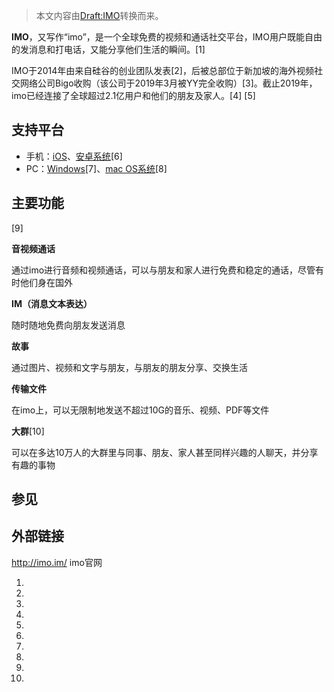 > 本文内容由[Draft:IMO](https://zh.wikipedia.org/wiki/Draft:IMO)转换而来。


**IMO**，又写作“imo”，是一个全球免费的视频和通话社交平台，IMO用户既能自由的发消息和打电话，又能分享他们生活的瞬间。\[1\]

IMO于2014年由来自硅谷的创业团队发表\[2\]，后被总部位于新加坡的海外视频社交网络公司Bigo收购（该公司于2019年3月被YY完全收购）\[3\]。截止2019年，imo已经连接了全球超过2.1亿用户和他们的朋友及家人。\[4\] \[5\]

## 支持平台

  - 手机：[iOS](https://zh.wikipedia.org/wiki/iOS "wikilink")、[安卓系统](https://zh.wikipedia.org/wiki/安卓 "wikilink")\[6\]
  - PC：[Windows](https://zh.wikipedia.org/wiki/Windows "wikilink")\[7\]、[mac OS系统](https://zh.wikipedia.org/wiki/mac_OS "wikilink")\[8\]

## 主要功能

\[9\]

**音视频通话**

通过imo进行音频和视频通话，可以与朋友和家人进行免费和稳定的通话，尽管有时他们身在国外

**IM（消息文本表达）**

随时随地免费向朋友发送消息

**故事**

通过图片、视频和文字与朋友，与朋友的朋友分享、交换生活

**传输文件**

在imo上，可以无限制地发送不超过10G的音乐、视频、PDF等文件

**大群**\[10\]

可以在多达10万人的大群里与同事、朋友、家人甚至同样兴趣的人聊天，并分享有趣的事物

## 参见

## 外部链接

<http://imo.im/> imo官网

1.
2.
3.
4.
5.
6.
7.
8.
9.
10.